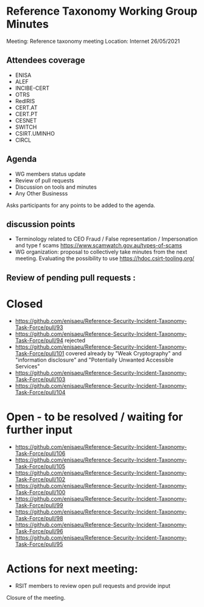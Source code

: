 # Reference Taxonomy Working Group Minutes

Meeting: Reference taxonomy meeting Location: Internet 26/05/2021

## Attendees coverage
- ENISA
- ALEF 
- INCIBE-CERT
- OTRS
- RedIRIS
- CERT.AT
- CERT.PT
- CESNET
- SWITCH
- CSIRT.UMINHO
- CIRCL

## Agenda
- WG members status update
- Review of pull requests
- Discussion on tools and minutes 
-	Any Other Businesss

Asks participants for any points to be added to the agenda.

## discussion points 
- Terminology related to CEO Fraud / False representation / Impersonation and type f scams https://www.scamwatch.gov.au/types-of-scams
- WG organization: proposal to collectively take minutes from the next meeting. Evaluating the possibility to use  https://hdoc.csirt-tooling.org/ 

## Review of pending pull requests :

# Closed 
- https://github.com/enisaeu/Reference-Security-Incident-Taxonomy-Task-Force/pull/93 
- https://github.com/enisaeu/Reference-Security-Incident-Taxonomy-Task-Force/pull/94 rejected 
- https://github.com/enisaeu/Reference-Security-Incident-Taxonomy-Task-Force/pull/101 covered already by "Weak Cryptography" and "information disclosure" and "Potentially Unwanted Accessible Services" 
- https://github.com/enisaeu/Reference-Security-Incident-Taxonomy-Task-Force/pull/103 
- https://github.com/enisaeu/Reference-Security-Incident-Taxonomy-Task-Force/pull/104 

# Open - to be resolved / waiting for further input
- https://github.com/enisaeu/Reference-Security-Incident-Taxonomy-Task-Force/pull/106 
- https://github.com/enisaeu/Reference-Security-Incident-Taxonomy-Task-Force/pull/105 
- https://github.com/enisaeu/Reference-Security-Incident-Taxonomy-Task-Force/pull/102 
- https://github.com/enisaeu/Reference-Security-Incident-Taxonomy-Task-Force/pull/100 
- https://github.com/enisaeu/Reference-Security-Incident-Taxonomy-Task-Force/pull/99 
- https://github.com/enisaeu/Reference-Security-Incident-Taxonomy-Task-Force/pull/98
- https://github.com/enisaeu/Reference-Security-Incident-Taxonomy-Task-Force/pull/96
- https://github.com/enisaeu/Reference-Security-Incident-Taxonomy-Task-Force/pull/95

# Actions for next meeting:

-	RSIT members to review open pull requests and provide input 
 
Closure of the meeting. 
